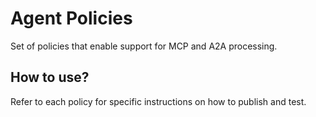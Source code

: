 # Agent Policies

Set of policies that enable support for MCP and A2A processing.

## How to use?
Refer to each policy for specific instructions on how to publish and test.
